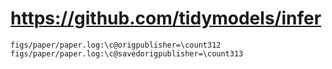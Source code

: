 # https://github.com/tidymodels/infer

```console
figs/paper/paper.log:\c@origpublisher=\count312
figs/paper/paper.log:\c@savedorigpublisher=\count313

```
